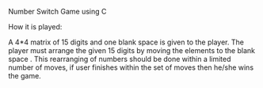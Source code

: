 Number Switch Game using C

How it is played:

A 4*4 matrix of 15 digits and one blank space is given to the player.
The player must arrange the given 15 digits by moving the elements to the blank space .
This rearranging of numbers should be done within a limited number of moves, if user finishes within the set of moves then he/she wins the game.
